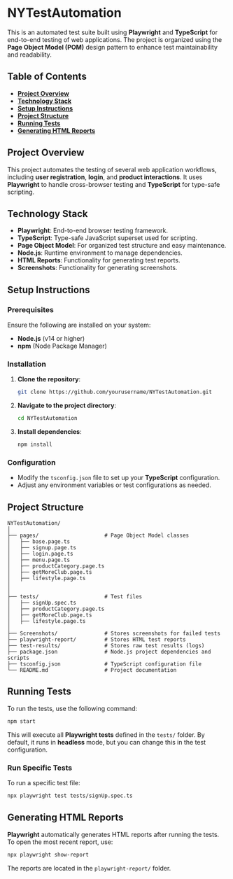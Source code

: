 # **NYTestAutomation**

This is an automated test suite built using **Playwright** and **TypeScript** for end-to-end testing of web applications. The project is organized using the **Page Object Model (POM)** design pattern to enhance test maintainability and readability.

## **Table of Contents**

- [**Project Overview**](#project-overview)
- [**Technology Stack**](#technology-stack)
- [**Setup Instructions**](#setup-instructions)
- [**Project Structure**](#project-structure)
- [**Running Tests**](#running-tests)
- [**Generating HTML Reports**](#generating-html-reports)
  
## **Project Overview**

This project automates the testing of several web application workflows, including **user registration**, **login**, and **product interactions**. It uses **Playwright** to handle cross-browser testing and **TypeScript** for type-safe scripting.

## **Technology Stack**

- **Playwright**: End-to-end browser testing framework.
- **TypeScript**: Type-safe JavaScript superset used for scripting.
- **Page Object Model**: For organized test structure and easy maintenance.
- **Node.js**: Runtime environment to manage dependencies.
- **HTML Reports**: Functionality for generating test reports.
- **Screenshots**: Functionality for generating screenshots.

## **Setup Instructions**

### **Prerequisites**

Ensure the following are installed on your system:
- **Node.js** (v14 or higher)
- **npm** (Node Package Manager)

### **Installation**

1. **Clone the repository**:
   ```bash
   git clone https://github.com/yourusername/NYTestAutomation.git
   ```
2. **Navigate to the project directory**:
   ```bash
   cd NYTestAutomation
   ```
3. **Install dependencies**:
   ```bash
   npm install
   ```

### **Configuration**

- Modify the `tsconfig.json` file to set up your **TypeScript** configuration.
- Adjust any environment variables or test configurations as needed.

## **Project Structure**

```plaintext
NYTestAutomation/
│
├── pages/                     # Page Object Model classes
│   ├── base.page.ts
│   ├── signup.page.ts
│   ├── login.page.ts
│   ├── menu.page.ts
│   ├── productCategory.page.ts
│   ├── getMoreClub.page.ts
│   ├── lifestyle.page.ts
│ 
│
├── tests/                     # Test files
│   ├── signUp.spec.ts
│   ├── productCategory.page.ts
│   ├── getMoreClub.page.ts
│   ├── lifestyle.page.ts
│
├── Screenshots/               # Stores screenshots for failed tests
├── playwright-report/         # Stores HTML test reports
├── test-results/              # Stores raw test results (logs)
├── package.json               # Node.js project dependencies and scripts
├── tsconfig.json              # TypeScript configuration file
└── README.md                  # Project documentation
```

## **Running Tests**

To run the tests, use the following command:

```bash
npm start
```

This will execute all **Playwright tests** defined in the `tests/` folder. By default, it runs in **headless** mode, but you can change this in the test configuration.

### **Run Specific Tests**

To run a specific test file:
```bash
npx playwright test tests/signUp.spec.ts
```

## **Generating HTML Reports**

**Playwright** automatically generates HTML reports after running the tests. To open the most recent report, use:

```bash
npx playwright show-report
```

The reports are located in the `playwright-report/` folder.



